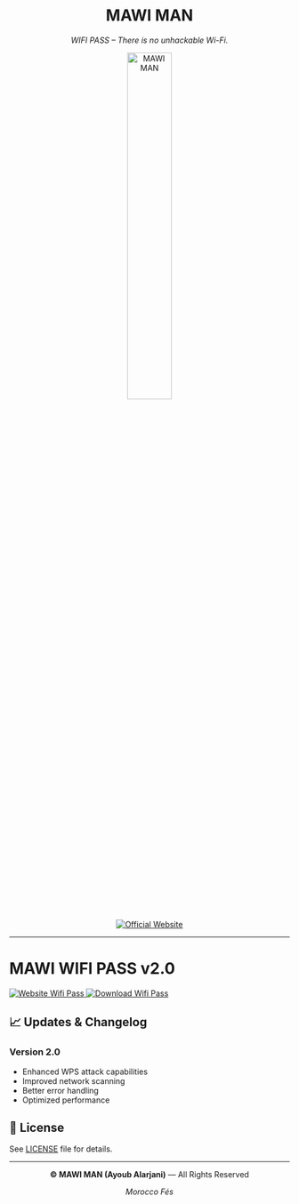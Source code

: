 <div align="center">
  <h1><strong>MAWI MAN</strong></h1>
  <p><em>WIFI PASS – There is no unhackable Wi-Fi.</em></p>
  <img src="https://www.mawiman.com/assets/img/mawiman/Icon-1.png" alt="MAWI MAN" width="40%">
</div>
<div align="center">
  <a href="https://www.mawiman.com">
    <img src="https://img.shields.io/badge/Official_Website-www.mawiman.com-dc2626?style=for-the-badge" alt="Official Website">
  </a>

</div>

---

# MAWI WIFI PASS v2.0

  <a href="https://www.mawiman.com/wifi_pass">
    <img src="https://img.shields.io/badge/Website-Wifi_Pass-4c7faf?style=for-the-badge" alt="Website Wifi Pass">
  </a>
  <a href="https://www.mawiman.com/wifi_pass">
    <img src="https://img.shields.io/badge/v2.0.0-Download-4caf50?style=for-the-badge" alt="Download Wifi Pass">
  </a>

## 📈 Updates & Changelog

### Version 2.0
- Enhanced WPS attack capabilities
- Improved network scanning
- Better error handling
- Optimized performance

## 📄 License

See [LICENSE](LICENSE) file for details.

---

<div align="center">
  <p><strong>© MAWI MAN (Ayoub Alarjani)</strong> — All Rights Reserved</p>
  <p><em>Morocco Fés</em></p>
</div>